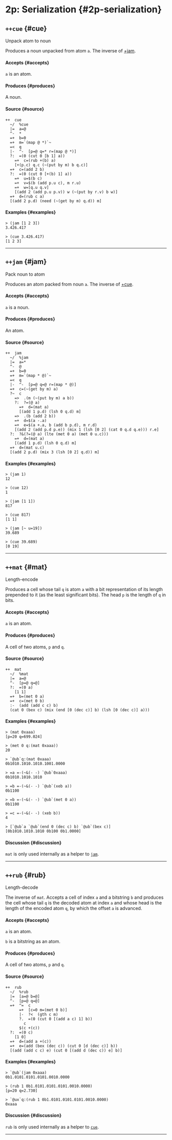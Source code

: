 # 2p: Serialization {#2p-serialization}

## `++cue` {#cue}

Unpack atom to noun

Produces a noun unpacked from atom `a`. The inverse of [+jam](#jam).

#### Accepts {#accepts}

`a` is an atom.

#### Produces {#produces}

A noun.

#### Source {#source}

```hoon
++  cue
  ~/  %cue
  |=  a=@
  ^-  *
  =+  b=0
  =+  m=`(map @ *)`~
  =<  q
  |-  ^-  [p=@ q=* r=(map @ *)]
  ?:  =(0 (cut 0 [b 1] a))
    =+  c=(rub +(b) a)
    [+(p.c) q.c (~(put by m) b q.c)]
  =+  c=(add 2 b)
  ?:  =(0 (cut 0 [+(b) 1] a))
    =+  u=$(b c)
    =+  v=$(b (add p.u c), m r.u)
    =+  w=[q.u q.v]
    [(add 2 (add p.u p.v)) w (~(put by r.v) b w)]
  =+  d=(rub c a)
  [(add 2 p.d) (need (~(get by m) q.d)) m]
```

#### Examples {#examples}

```
> (jam [1 2 3])
3.426.417

> (cue 3.426.417)
[1 2 3]
```

---

## `++jam` {#jam}

Pack noun to atom

Produces an atom packed from noun `a`. The inverse of [+cue](#cue).

#### Accepts {#accepts}

`a` is a noun.

#### Produces {#produces}

An atom.

#### Source {#source}

```hoon
++  jam
  ~/  %jam
  |=  a=*
  ^-  @
  =+  b=0
  =+  m=`(map * @)`~
  =<  q
  |-  ^-  [p=@ q=@ r=(map * @)]
  =+  c=(~(get by m) a)
  ?~  c
    =>  .(m (~(put by m) a b))
    ?:  ?=(@ a)
      =+  d=(mat a)
      [(add 1 p.d) (lsh 0 q.d) m]
    =>  .(b (add 2 b))
    =+  d=$(a -.a)
    =+  e=$(a +.a, b (add b p.d), m r.d)
    [(add 2 (add p.d p.e)) (mix 1 (lsh [0 2] (cat 0 q.d q.e))) r.e]
  ?:  ?&(?=(@ a) (lte (met 0 a) (met 0 u.c)))
    =+  d=(mat a)
    [(add 1 p.d) (lsh 0 q.d) m]
  =+  d=(mat u.c)
  [(add 2 p.d) (mix 3 (lsh [0 2] q.d)) m]
```

#### Examples {#examples}

```
> (jam 1)
12

> (cue 12)
1
```

```
> (jam [1 1])
817

> (cue 817)
[1 1]
```

```
> (jam [~ u=19])
39.689

> (cue 39.689)
[0 19]
```

---

## `++mat` {#mat}

Length-encode

Produces a cell whose tail `q` is atom `a` with a bit representation of its length prepended to it (as the least significant bits). The head `p` is the length of `q` in bits.

#### Accepts {#accepts}

`a` is an atom.

#### Produces {#produces}

A cell of two atoms, `p` and `q`.

#### Source {#source}

```hoon
++  mat
  ~/  %mat
  |=  a=@
  ^-  [p=@ q=@]
  ?:  =(0 a)
    [1 1]
  =+  b=(met 0 a)
  =+  c=(met 0 b)
  :-  (add (add c c) b)
  (cat 0 (bex c) (mix (end [0 (dec c)] b) (lsh [0 (dec c)] a)))
```

#### Examples {#examples}

```
> (mat 0xaaa)
[p=20 q=699.024]

> (met 0 q:(mat 0xaaa))
20

> `@ub`q:(mat 0xaaa)
0b1010.1010.1010.1001.0000

> =a =-(~&(- -) `@ub`0xaaa)
0b1010.1010.1010

> =b =-(~&(- -) `@ub`(xeb a))
0b1100

> =b =-(~&(- -) `@ub`(met 0 a))
0b1100

> =c =-(~&(- -) (xeb b))
4

> [`@ub`a `@ub`(end 0 (dec c) b) `@ub`(bex c)]
[0b1010.1010.1010 0b100 0b1.0000]
```

#### Discussion {#discussion}

`mat` is only used internally as a helper to [`jam`](#jam).

---

## `++rub` {#rub}

Length-decode

The inverse of `mat`. Accepts a cell of index `a` and a bitstring `b` and produces the cell whose tail `q` is the decoded atom at index `a` and whose head is the length of the encoded atom `q`, by which the offset `a` is advanced.

#### Accepts {#accepts}

`a` is an atom.

`b` is a bitstring as an atom.

#### Produces {#produces}

A cell of two atoms, `p` and `q`.

#### Source {#source}

```hoon
++  rub
  ~/  %rub
  |=  [a=@ b=@]
  ^-  [p=@ q=@]
  =+  ^=  c
      =+  [c=0 m=(met 0 b)]
      |-  ?<  (gth c m)
      ?.  =(0 (cut 0 [(add a c) 1] b))
        c
      $(c +(c))
  ?:  =(0 c)
    [1 0]
  =+  d=(add a +(c))
  =+  e=(add (bex (dec c)) (cut 0 [d (dec c)] b))
  [(add (add c c) e) (cut 0 [(add d (dec c)) e] b)]
```

#### Examples {#examples}

```
> `@ub`(jam 0xaaa)
0b1.0101.0101.0101.0010.0000

> (rub 1 0b1.0101.0101.0101.0010.0000)
[p=20 q=2.730]

> `@ux`q:(rub 1 0b1.0101.0101.0101.0010.0000)
0xaaa
```

#### Discussion {#discussion}

`rub` is only used internally as a helper to [`cue`](#cue).

---
